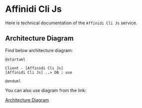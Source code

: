 # Affinidi Cli Js

Here is technical documentation of the `Affinidi Cli Js` service.

## Architecture Diagram

Find below architecture diagram:

```plantuml
@startuml

Client - [Affinidi Cli Js]
[Affinidi Cli Js] ..> DB : use

@enduml
```

You can also use diagram from the link:

[Architecture Diagram](architecture.puml.md)
